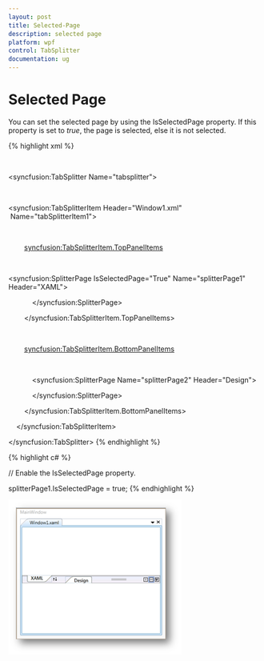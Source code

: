 ```yaml
---
layout: post
title: Selected-Page
description: selected page
platform: wpf
control: TabSplitter
documentation: ug
---
```


# Selected Page

You can set the selected page by using the IsSelectedPage property. If this property is set to _true_, the page is selected, else it is not selected.


{% highlight xml %}

 <!-- Adding TabSplitter -->

<syncfusion:TabSplitter Name="tabsplitter">



    <!-- Adding TabSplitterItem -->

<syncfusion:TabSplitterItem Header="Window1.xml"  Name="tabSplitterItem1">



        <!-- Adding TopPanelItems -->

        <syncfusion:TabSplitterItem.TopPanelItems> 

            <!-- Adding SplitterPage -->

<syncfusion:SplitterPage IsSelectedPage="True" Name="splitterPage1" Header="XAML">

            </syncfusion:SplitterPage>

        </syncfusion:TabSplitterItem.TopPanelItems>



        <!-- Adding BottomPanelItems -->

        <syncfusion:TabSplitterItem.BottomPanelItems> 

            <!-- Adding SplitterPage -->

            <syncfusion:SplitterPage Name="splitterPage2" Header="Design">

            </syncfusion:SplitterPage>

        </syncfusion:TabSplitterItem.BottomPanelItems>



    </syncfusion:TabSplitterItem>



</syncfusion:TabSplitter>
{% endhighlight %}

{% highlight c# %}



// Enable the IsSelectedPage property.

splitterPage1.IsSelectedPage = true;
{% endhighlight %}


![](Selected-Page_images/Selected-Page_img1.png)





